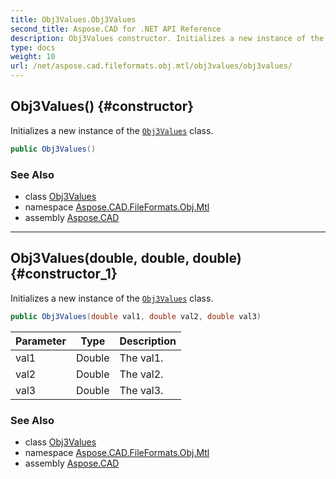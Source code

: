 ```yaml
---
title: Obj3Values.Obj3Values
second_title: Aspose.CAD for .NET API Reference
description: Obj3Values constructor. Initializes a new instance of the Obj3Values class
type: docs
weight: 10
url: /net/aspose.cad.fileformats.obj.mtl/obj3values/obj3values/
---
```

## Obj3Values() {#constructor}

Initializes a new instance of the [`Obj3Values`](../) class.

```csharp
public Obj3Values()
```

### See Also

* class [Obj3Values](../)
* namespace [Aspose.CAD.FileFormats.Obj.Mtl](../../obj3values/)
* assembly [Aspose.CAD](../../../)

---

## Obj3Values(double, double, double) {#constructor_1}

Initializes a new instance of the [`Obj3Values`](../) class.

```csharp
public Obj3Values(double val1, double val2, double val3)
```

| Parameter | Type | Description |
| --- | --- | --- |
| val1 | Double | The val1. |
| val2 | Double | The val2. |
| val3 | Double | The val3. |

### See Also

* class [Obj3Values](../)
* namespace [Aspose.CAD.FileFormats.Obj.Mtl](../../obj3values/)
* assembly [Aspose.CAD](../../../)


